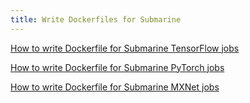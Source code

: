 ```yaml
---
title: Write Dockerfiles for Submarine
---
```


<!--
   Licensed to the Apache Software Foundation (ASF) under one or more
   contributor license agreements.  See the NOTICE file distributed with
   this work for additional information regarding copyright ownership.
   The ASF licenses this file to You under the Apache License, Version 2.0
   (the "License"); you may not use this file except in compliance with
   the License.  You may obtain a copy of the License at
   http://www.apache.org/licenses/LICENSE-2.0
   Unless required by applicable law or agreed to in writing, software
   distributed under the License is distributed on an "AS IS" BASIS,
   WITHOUT WARRANTIES OR CONDITIONS OF ANY KIND, either express or implied.
   See the License for the specific language governing permissions and
   limitations under the License.
-->

[How to write Dockerfile for Submarine TensorFlow jobs](WriteDockerfileTF)

[How to write Dockerfile for Submarine PyTorch jobs](WriteDockerfilePT)

[How to write Dockerfile for Submarine MXNet jobs](WriteDockerfileMX)
